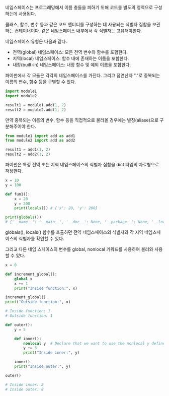 네임스페이스는 프로그래밍에서 이름 충돌을 피하기 위해 코드를 별도의 영역으로 구성하는데 사용된다.

클래스, 함수, 변수 등과 같은 코드 엔터티를 구성하는 데 사용되는 식별자 집합을 보관하는 컨테이너이다. 같은 네임스페이스 내부에서 각 식별자는 고유해야한다.

네임스페이스 유형은 다음과 같다.

- 전역(global) 네임스페이스: 모든 전역 변수와 함수를 포함한다.
- 지역(local) 네임스페이스: 함수 내에 존재하는 이름을 포함한다.
- 내장(built-in) 네임스페이스: 내장 함수 및 예외 이름을 포함한다.

파이썬에서 각 모듈은 각각의 네임스페이스를 가진다. 그리고 점연산자 "."로 중복되는 이름의 변수, 함수 등을 구별할 수 있다.

```python
import module1
import module2

result1 = module1.add(1, 2)
result2 = module2.add(1, 2)
```

만약 중복되는 이름의 변수, 함수 등을 직접적으로 불러올 경우에는 별칭(aliase)으로 구분해주어야 한다.

```python
from module1 import add as add1 
from module2 import add as add2

result1 = add1(1, 2)
result2 = add2(1, 2)
```

파이썬은 특정 전역 또는 지역 네임스페이스의 식별자 집합을 dict 타입의 자료형으로 저장한다.

```python
x = 10
y = 100

def fun1():
    x = 20
    y = 200
    print(locals()) # {'x': 20, 'y': 200}

print(globals())
# {'__name__': '__main__', '__doc__': None, '__package__': None, '__loader__': <class '_frozen_importlib.BuiltinImporter'>, '__spec__': None, '__annotations__': {}, '__builtins__': <module 'builtins' (built-in)>, 'x': 10, 'y': 100}
```

globals(), locals() 함수를 호출하면 전역 네임스페이스의 식별자와 각 지역 네임스페이스의 식별자를 확인할 수 있다.

그리고 다른 네임 스페이스의 변수를 global, nonlocal 키워드를 사용하여 불러와 사용할 수 있다.

```python
x = 0

def increment_global():
    global x 
    x += 1
    print("Inside function:", x)

increment_global()
print("Outside function:", x)

# Inside function: 1
# Outside function: 1

def outer():
    y = 5

    def inner():
        nonlocal y  # Declare that we want to use the nonlocal y defined in outer()
        y += 3
        print("Inside inner:", y)

    inner()
    print("Inside outer:", y)

outer()

# Inside inner: 8
# Inside outer: 8
```